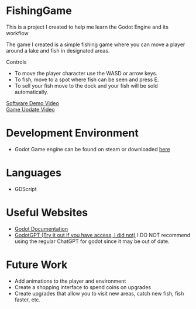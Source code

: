 # FishingGame
This is a project I created to help me learn the Godot Engine and its workflow

The game I created is a simple fishing game where you can move a player around a lake and fish in designated areas.

Controls
- To move the player character use the WASD or arrow keys.
- To fish, move to a spot where fish can be seen and press E.
- To sell your fish move to the dock and your fish will be sold automatically.


[Software Demo Video](https://youtu.be/LiQP1JcVnIU)  
[Game Update Video](https://youtu.be/p89E1RmMjJQ)

# Development Environment

* Godot Game engine can be found on steam or downloaded [here](https://godotengine.org/download/windows/)

# Languages

* GDScript


# Useful Websites

* [Godot Documentation](https://docs.godotengine.org/en/stable/index.html)
* [GodotGPT (Try it out if you have access, I did not)](https://www.youtube.com/redirect?event=video_description&redir_token=QUFFLUhqbHBaWkxXcUU0SjlqSkVnNENKem1tSmsxU0tSQXxBQ3Jtc0ttQlZuVlV2MnpQeGxDUHR5Vk9zTFpuUG9tX2I0X2VVcDZPMUlUOTlNanVwcjdDZUMzb2p1ZEZ1eWZ4a2x5NUJMdk5qS2JLQVJVdjNZT19fN0xielk1NWRMdERFYjRIWngxcmJyNzJRMkhSR2VTSEFvZw&q=https%3A%2F%2Fchat.openai.com%2Fg%2Fg-lOitl3G5X-godotgpt&v=jiGVzhjNlbw)
I DO NOT recommend using the regular ChatGPT for godot since it may be out of date.

# Future Work

* Add animations to the player and environment
* Create a shopping interface to spend coins on upgrades
* Create upgrades that allow you to visit new areas, catch new fish, fish faster, etc.